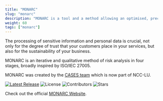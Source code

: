 ```yaml
---
title: "MONARC"
slug: "monarc"
description: "MONARC is a tool and a method allowing an optimised, precise and repeatable risk assessment."
weight: 60
tags: ["monarc"]
---
```


The processing of sensitive information and personal data is crucial,
not only for the degree of trust that your customers place in your
services, but also for the sustainability of your business.

MONARC is an iterative and qualitative method of risk analysis in four stages,
broadly inspired by ISO/IEC 27005.

MONARC was created by the [CASES team](https://www.cases.lu) which is now part of NCC-LU.


[![Latest Release](https://img.shields.io/github/release/monarc-project/MonarcAppFO.svg?style=flat-square)](https://github.com/monarc-project/MonarcAppFO/releases/latest)
![License](https://img.shields.io/github/license/monarc-project/MonarcAppFO.svg?style=flat-square)
![Contributors](https://img.shields.io/github/contributors/monarc-project/MonarcAppFO.svg?style=flat-square)
![Stars](https://img.shields.io/github/stars/monarc-project/MonarcAppFO.svg?style=flat-square)


Check out the official [MONARC Website](https://www.monarc.lu).
